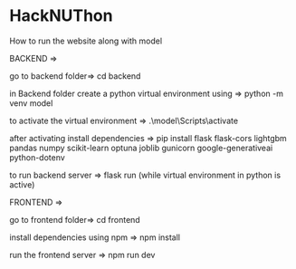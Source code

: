 # HackNUThon

How to run the website along with model

BACKEND =>

go to backend folder=>
cd backend

in Backend folder create a python virtual environment using =>
python -m venv model

to activate the virtual environment =>
.\model\Scripts\activate 

after activating install dependencies =>
pip install flask flask-cors lightgbm pandas numpy scikit-learn optuna joblib gunicorn google-generativeai python-dotenv

to run backend server =>
flask run
(while virtual environment in python is active)


FRONTEND => 

go to frontend folder=>
cd frontend

install dependencies using npm =>
npm install

run the frontend server =>
npm run dev
